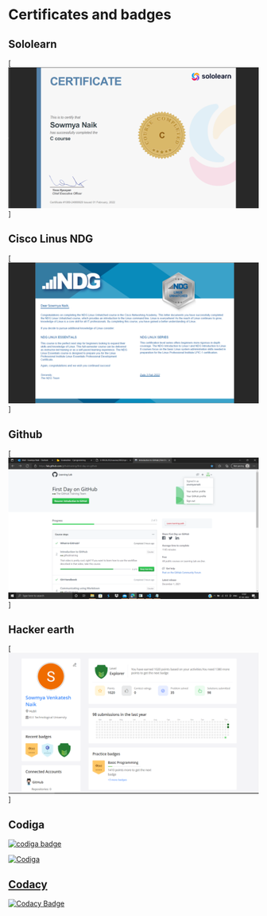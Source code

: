 # Certificates and badges
 ## Sololearn
  [![Sololearn](https://github.com/sowmyavnaik/sowmyavnaik-M1_ProjectGoal_Application/blob/main/0_Certificates/Sololearn.png)]

 ## Cisco Linus NDG 
  [![linux_NDG](https://github.com/sowmyavnaik/sowmyavnaik-M1_ProjectGoal_Application/blob/main/0_Certificates/LinuxNDG.png)]

 ## Github
  [![Github_learn](https://github.com/sowmyavnaik/sowmyavnaik-M1_ProjectGoal_Application/blob/main/0_Certificates/Github.png)]

 ## Hacker earth
  [![Hacker_earth](https://github.com/sowmyavnaik/sowmyavnaik-M1_ProjectGoal_Application/blob/main/0_Certificates/Hackerearth.png)]

 ## Codiga
  <a href="https://app.codiga.io/public/user/github/sowmyavnaik">
   <img src="https://api.codiga.io/public/badge/user/github/sowmyavnaik?style=light" alt="codiga badge" />

   ![Codiga](https://api.codiga.io/project/31018/status/svg)


 ## Codacy
  [![Codacy Badge](https://app.codacy.com/project/badge/Grade/9ddc8368d3e843208bafec13dfec4147)](https://www.codacy.com/gh/sowmyavnaik/sowmyavnaik-M1_ProjectGoal_Application/dashboard?utm_source=github.com&amp;utm_medium=referral&amp;utm_content=sowmyavnaik/sowmyavnaik-M1_ProjectGoal_Application&amp;utm_campaign=Badge_Grade)
